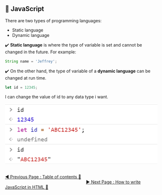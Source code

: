 ## :triangular_flag_on_post: JavaScript

There are two types of programming languages:

- Static language
- Dynamic language

:heavy_check_mark: **Static language** is where the type of variable is set and cannot be changed in the future. For example:

```javascript
String name = 'Jeffrey';
```

:heavy_check_mark: On the other hand, the type of variable of a **dynamic language** can be changed at run time.

```javascript
let id = 12345;
```

I can change the value of id to any data type i want.

![](.gitbook/assets/image%20%2814%29.png)
<br><br>

[:arrow_backward: Previous Page : Table of contents :memo:](README.md)  &nbsp;&nbsp;&nbsp;&nbsp;&nbsp;&nbsp;&nbsp;&nbsp;&nbsp;&nbsp;&nbsp;&nbsp;&nbsp;&nbsp;&nbsp;&nbsp;&nbsp;&nbsp;&nbsp;&nbsp;&nbsp;&nbsp;&nbsp;&nbsp;&nbsp;&nbsp;&nbsp;&nbsp;&nbsp;&nbsp;&nbsp;&nbsp;&nbsp;&nbsp;&nbsp;&nbsp;&nbsp;&nbsp;&nbsp;&nbsp;&nbsp;&nbsp;&nbsp;&nbsp;&nbsp;&nbsp;&nbsp;&nbsp;&nbsp;&nbsp;&nbsp;&nbsp;&nbsp;&nbsp;&nbsp;&nbsp;&nbsp;&nbsp;&nbsp;&nbsp;&nbsp;&nbsp;&nbsp;&nbsp;&nbsp;&nbsp;&nbsp;    [:arrow_forward: Next Page : How to write JavaScript in HTML :triangular_flag_on_post:](how-to-write-javascript-in-html.md)

